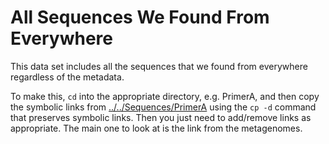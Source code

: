 # All Sequences We Found From Everywhere

This data set includes all the sequences that we found from everywhere regardless of the metadata.

To make this, `cd` into the appropriate directory, e.g. PrimerA, and then copy the symbolic links from [../../Sequences/PrimerA](../../Sequences/PrimerA) using the `cp -d` command that preserves symbolic links. Then you just need to add/remove links as appropriate. The main one to look at is the link from the metagenomes.
